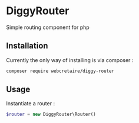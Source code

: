 # DiggyRouter
Simple routing component for php

## Installation
Currently the only way of installing is via composer :
```bash
composer require webcretaire/diggy-router
```

## Usage
Instantiate a router :
````php
$router = new DiggyRouter\Router()
````
